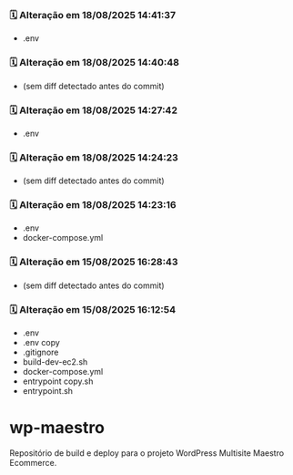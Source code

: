 ### 🗓️ Alteração em 18/08/2025 14:41:37
- .env

### 🗓️ Alteração em 18/08/2025 14:40:48
- (sem diff detectado antes do commit)

### 🗓️ Alteração em 18/08/2025 14:27:42
- .env

### 🗓️ Alteração em 18/08/2025 14:24:23
- (sem diff detectado antes do commit)

### 🗓️ Alteração em 18/08/2025 14:23:16
- .env
- docker-compose.yml

### 🗓️ Alteração em 15/08/2025 16:28:43
- (sem diff detectado antes do commit)

### 🗓️ Alteração em 15/08/2025 16:12:54
- .env
- .env copy
- .gitignore
- build-dev-ec2.sh
- docker-compose.yml
- entrypoint copy.sh
- entrypoint.sh

# wp-maestro

Repositório de build e deploy para o projeto WordPress Multisite Maestro Ecommerce.

